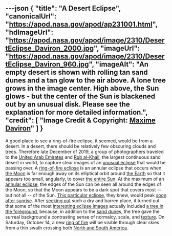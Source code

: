 ---json
{
  "title": "A Desert Eclipse",
  "canonicalUrl": "https://apod.nasa.gov/apod/ap231001.html",
  "hdImageUrl": "https://apod.nasa.gov/apod/image/2310/DesertEclipse_Daviron_2000.jpg",
  "imageUrl": "https://apod.nasa.gov/apod/image/2310/DesertEclipse_Daviron_960.jpg",
  "imageAlt": "An empty desert is shown with rolling tan sand dunes and a tan glow to the air above. A lone tree grows in the image center. High above, the Sun glows - but the center of the Sun is blackened out by an unusual disk. Please see the explanation for more detailed information.",
  "credit": [
    "Image Credit & Copyright: [Maxime Daviron](http://maximedaviron.com/bio)"
  ]
}
---

A good place to see a ring-of-fire eclipse, it seemed, would be from a desert. In a desert, there should be relatively few obscuring clouds and trees. Therefore late December of 2019, a group of photographers traveled to the [United Arab Emirates](https://en.wikipedia.org/wiki/United_Arab_Emirates) and [Rub al-Khali](https://en.wikipedia.org/wiki/Rub%27_al_Khali), the largest continuous sand desert in world, to capture clear images of an [unusual eclipse](https://apod.nasa.gov/apod/ap191228.html) that would be passing over. A [ring-of-fire eclipse](https://apod.nasa.gov/apod/ap170301.html) is an annular eclipse that occurs when [the Moon](https://solarsystem.nasa.gov/moons/earths-moon/overview/) is far enough away on its elliptical orbit around [the Earth](https://solarsystem.nasa.gov/planets/earth/overview/) so that it appears too small, angularly, to cover [the entire Sun](https://solarsystem.nasa.gov/solar-system/sun/overview/). At the maximum of an [annular eclipse](https://starchild.gsfc.nasa.gov/docs/StarChild/questions/question6.html), the edges of the Sun can be seen all around the edges of the Moon, so that the Moon appears to be a dark spot that covers most -- but not all -- of the Sun. [This particular eclipse](https://en.wikipedia.org/wiki/Solar_eclipse_of_December_26,_2019), they knew, would peak [soon after sunrise](https://apod.nasa.gov/apod/ap191227.html). After [seeking out](https://www.facebook.com/media/set/?set=a.2313450158759190&type=3) such a dry and barren place, it turned out that some of the most [interesting eclipse images](https://www.facebook.com/pg/APOD.Sky/photos/?tab=album&album_id=2313450158759190) actually included [a tree in the foreground](https://apod.nasa.gov/apod/ap181230.html), because, in addition to the [sand dune](https://apod.nasa.gov/apod/ap160119.html)s, the tree gave the surreal background a contrasting sense of normalcy, scale, and [texture](https://apod.nasa.gov/apod/ap170611.html). On Saturday, October 14, a new [ring of fire](https://apod.nasa.gov/apod/ap030605.html) will be visible through clear skies from a thin swath crossing both [North and South America](https://en.wikipedia.org/wiki/Americas#/media/File:Americas_(orthographic_projection).svg).
